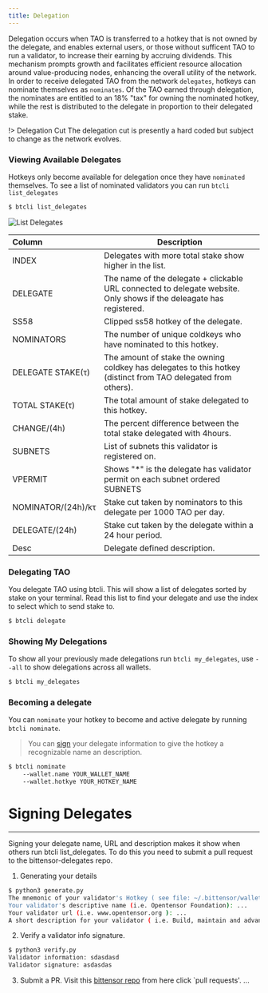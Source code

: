 ```yaml
---
title: Delegation
---
```


Delegation occurs when TAO is transferred to a hotkey that is not owned by the delegate, and enables external users, or those without sufficent TAO to run a validator,  to increase their earning by accruing dividends. This mechanism prompts growth and facilitates efficient resource allocation around value-producing nodes, enhancing the overall utility of the network. In order to receive delegated TAO from the network ```delegates```, hotkeys can nominate themselves as ```nominates```. Of the TAO earned through delegation, the nominates are entitled to an 18% "tax" for owning the nominated hotkey, while the rest is distributed to the delegate in proportion to their delegated stake. 

!> Delegation Cut
The delegation cut is presently a hard coded but subject to change as the network evolves.

### Viewing Available Delegates
Hotkeys only become available for delegation once they have `nominated` themselves. To see a list of nominated validators you can run `btcli list_delegates`
```bash dark 
$ btcli list_delegates
```
![List Delegates](/images/list_delegates.png 'Output of List Delegates')

| Column | Description                                                 |
| :------ | ------------------------------------------------------------|
| INDEX   | Delegates with more total stake show higher in the list. |
| DELEGATE | The name of the delegate + clickable URL connected to delegate website. Only shows if the deleagate has registered. |
| SS58    | Clipped ss58 hotkey of the delegate.                       |
| NOMINATORS    | The number of unique coldkeys who have nominated to this hotkey.                       |
| DELEGATE STAKE(τ)    | The amount of stake the owning coldkey has delegates to this hotkey (distinct from TAO delegated from others).                       |
| TOTAL STAKE(τ)    | The total amount of stake delegated to this hotkey.                       |
| CHANGE/(4h)     | The percent difference between the total stake delegated with 4hours.                       |
| SUBNETS    | List of subnets this validator is registered on.                      |
| VPERMIT    | Shows "*" is the delegate has validator permit on each subnet ordered  SUBNETS                     |
| NOMINATOR/(24h)/kτ    | Stake cut taken by nominators to this delegate per 1000 TAO per day. |
| DELEGATE/(24h)    | Stake cut taken by the delegate within a 24 hour period.                        |
| Desc    | Delegate defined description.                     |


### Delegating TAO
You delegate TAO using btcli. This will show a list of delegates sorted by stake on your terminal. Read this list to find your delegate and use the index to select which to send stake to.
```bash dark 
$ btcli delegate
```

### Showing My Delegations
To show all your previously made delegations run `btcli my_delegates`, use `--all` to show delegations across all wallets.
```bash dark 
$ btcli my_delegates
```

### Becoming a delegate
You can `nominate` your hotkey to become and active delegate by running `btcli nominate`.
> You can [sign](../delegation/signing) your delegate information to give the hotkey a recognizable name an description.
```bash dark
$ btcli nominate
    --wallet.name YOUR_WALLET_NAME
    --wallet.hotkye YOUR_HOTKEY_NAME
```

# Signing Delegates
---

Signing your delegate name, URL and description makes it show when others run btcli list_delegates. To do this you need to submit a pull request to the bittensor-delegates repo. 


1. Generating your details
```bash dark title=bittensor/scripts/validator_info_signature/generate.py link=https://github.com/opentensor/bittensor/scripts/validator_info_signature/generate.py
$ python3 generate.py
The mnemonic of your validator's Hotkey ( see file: ~/.bittensor/wallets/<coldkey>/hotkeys/<validator> ): ...
Your validator's descriptive name (i.e. Opentensor Foundation): ...
Your validator url (i.e. www.opentensor.org ): ...
A short description for your validator ( i.e. Build, maintain and advance Bittensor): ...
```

2. Verify a validator info signature.
```bash dark title=bittensor/scripts/validator_info_signature/verify.py link=https://github.com/opentensor/bittensor/scripts/validator_info_signature/verify.py
$ python3 verify.py
Validator information: sdasdasd
Validator signature: asdasdas
```

3. Submit a PR.
Visit this [bittensor repo](https://github.com/opentensor/bittensor) from here click `pull requests'. ...


